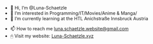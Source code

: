 - 👋 Hi, I’m @Luna-Schaetzle
- 👀 I’m interested in Programming/IT/Movies/Anime & Manga/
- 🌱 I’m currently learning at the HTL Anichstraße Innsbruck Austria
<!---
- 💞️ I’m looking to collaborate on ...
--->
- 📫 How to reach me luna.schaetzle.website@gmail.com
- 🖱 Visit my website: [Luna-Schaetzle.xyz](https://luna-schaetzle.xyz/index.html)

<!---
Luna-Schaetzle/Luna-Schaetzle is a ✨ special ✨ repository because its `README.md` (this file) appears on your GitHub profile.
You can click the Preview link to take a look at your changes.
--->
